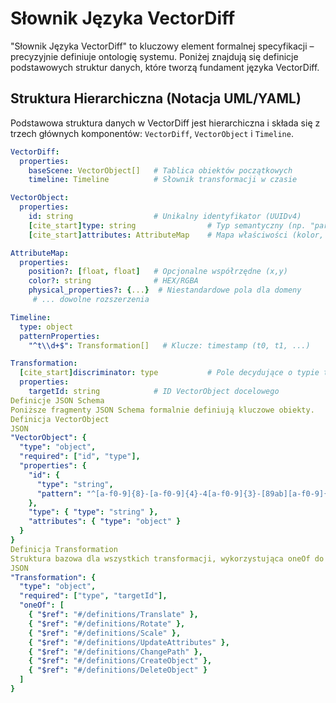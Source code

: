 # Słownik Języka VectorDiff

"Słownik Języka VectorDiff" to kluczowy element formalnej specyfikacji – precyzyjnie definiuje ontologię systemu.
Poniżej znajdują się definicje podstawowych struktur danych, które tworzą fundament języka VectorDiff.

## Struktura Hierarchiczna (Notacja UML/YAML)

Podstawowa struktura danych w VectorDiff jest hierarchiczna i składa się z trzech głównych komponentów: `VectorDiff`, `VectorObject` i `Timeline`.

```yaml
VectorDiff:
  properties:
    baseScene: VectorObject[]   # Tablica obiektów początkowych
    timeline: Timeline          # Słownik transformacji w czasie

VectorObject:
  properties:
    id: string                  # Unikalny identyfikator (UUIDv4)
    [cite_start]type: string                # Typ semantyczny (np. "particle", "neuron", "svg_path") [cite: 3]
    [cite_start]attributes: AttributeMap    # Mapa właściwości (kolor, pozycja, masa, etc.) [cite: 3]

AttributeMap:
  properties:
    position?: [float, float]   # Opcjonalne współrzędne (x,y)
    color?: string              # HEX/RGBA
    physical_properties?: {...}  # Niestandardowe pola dla domeny
     # ... dowolne rozszerzenia

Timeline:
  type: object
  patternProperties:
    "^t\\d+$": Transformation[]   # Klucze: timestamp (t0, t1, ...)

Transformation:
  [cite_start]discriminator: type           # Pole decydujące o typie transformacji [cite: 4]
  properties:
    targetId: string            # ID VectorObject docelowego
Definicje JSON Schema
Poniższe fragmenty JSON Schema formalnie definiują kluczowe obiekty.
Definicja VectorObject
JSON
"VectorObject": {
  "type": "object",
  "required": ["id", "type"],
  "properties": {
    "id": { 
      "type": "string", 
      "pattern": "^[a-f0-9]{8}-[a-f0-9]{4}-4[a-f0-9]{3}-[89ab][a-f0-9]{3}-[a-f0-9]{12}$" 
    },
    "type": { "type": "string" },
    "attributes": { "type": "object" }
  }
}
Definicja Transformation
Struktura bazowa dla wszystkich transformacji, wykorzystująca oneOf do walidacji jednego z dozwolonych typów operacji.
JSON
"Transformation": {
  "type": "object",
  "required": ["type", "targetId"],
  "oneOf": [
    { "$ref": "#/definitions/Translate" },
    { "$ref": "#/definitions/Rotate" },
    { "$ref": "#/definitions/Scale" },
    { "$ref": "#/definitions/UpdateAttributes" },
    { "$ref": "#/definitions/ChangePath" },
    { "$ref": "#/definitions/CreateObject" },
    { "$ref": "#/definitions/DeleteObject" }
  ]
}
